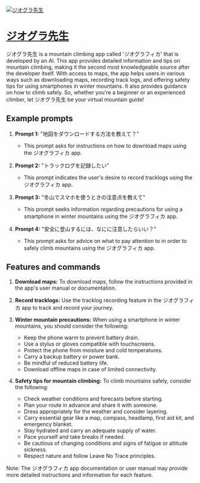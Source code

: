 [![ジオグラ先生](https://files.oaiusercontent.com/file-51AiYwZYdRaqjC4DjzTFv5f8?se=2123-10-17T02%3A44%3A15Z&sp=r&sv=2021-08-06&sr=b&rscc=max-age%3D31536000%2C%20immutable&rscd=attachment%3B%20filename%3D00376-3197550558.png&sig=2Ibe6GbeA4eJeBJiS%2BxhmzA%2B0%2BMYKFZsp%2Bppqefxlrk%3D)](https://chat.openai.com/g/g-IcIXtVikw-zioguraxian-sheng)

# [ジオグラ先生](https://chat.openai.com/g/g-IcIXtVikw-zioguraxian-sheng)

ジオグラ先生 is a mountain climbing app called 'ジオグラフィカ' that is developed by an AI. This app provides detailed information and tips on mountain climbing, making it the second most knowledgeable source after the developer itself. With access to maps, the app helps users in various ways such as downloading maps, recording track logs, and offering safety tips for using smartphones in winter mountains. It also provides guidance on how to climb safely. So, whether you're a beginner or an experienced climber, let ジオグラ先生 be your virtual mountain guide!

## Example prompts

1. **Prompt 1:** "地図をダウンロードする方法を教えて？"
   - This prompt asks for instructions on how to download maps using the ジオグラフィカ app.

2. **Prompt 2:** "トラックログを記録したい"
   - This prompt indicates the user's desire to record tracklogs using the ジオグラフィカ app.

3. **Prompt 3:** "冬山でスマホを使うときの注意点を教えて"
   - This prompt seeks information regarding precautions for using a smartphone in winter mountains using the ジオグラフィカ app.

4. **Prompt 4:** "安全に登山するには、なにに注意したらいい？"
   - This prompt asks for advice on what to pay attention to in order to safely climb mountains using the ジオグラフィカ app.

## Features and commands

1. **Download maps:** To download maps, follow the instructions provided in the app's user manual or documentation.

2. **Record tracklogs:** Use the tracklog recording feature in the ジオグラフィカ app to track and record your journey.

3. **Winter mountain precautions:** When using a smartphone in winter mountains, you should consider the following:
   - Keep the phone warm to prevent battery drain.
   - Use a stylus or gloves compatible with touchscreens.
   - Protect the phone from moisture and cold temperatures.
   - Carry a backup battery or power bank.
   - Be mindful of reduced battery life.
   - Download offline maps in case of limited connectivity.

4. **Safety tips for mountain climbing:** To climb mountains safely, consider the following:
   - Check weather conditions and forecasts before starting.
   - Plan your route in advance and share it with someone.
   - Dress appropriately for the weather and consider layering.
   - Carry essential gear like a map, compass, headlamp, first aid kit, and emergency blanket.
   - Stay hydrated and carry an adequate supply of water.
   - Pace yourself and take breaks if needed.
   - Be cautious of changing conditions and signs of fatigue or altitude sickness.
   - Respect nature and follow Leave No Trace principles.

Note: The ジオグラフィカ app documentation or user manual may provide more detailed instructions and information for each feature.
